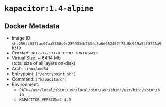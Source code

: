 # `kapacitor:1.4-alpine`

## Docker Metadata

- Image ID: `sha256:c537fac07aa5350c9c289931eb263fc5a6d652467f73d8c949a54f3745a9b3f9`
- Created: `2017-12-13T20:13:03.439370942Z`
- Virtual Size: ~ 64.14 Mb  
  (total size of all layers on-disk)
- Arch: `linux`/`amd64`
- Entrypoint: `["/entrypoint.sh"]`
- Command: `["kapacitord"]`
- Environment:
  - `PATH=/usr/local/sbin:/usr/local/bin:/usr/sbin:/usr/bin:/sbin:/bin`
  - `KAPACITOR_VERSION=1.4.0`

